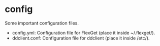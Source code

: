 config
======

Some important configuration files.
* config.yml: Configuration file for FlexGet (place it inside ~/.flexget/).
* ddclient.conf: Configuration file for ddclient (place it inside /etc/).
